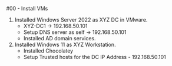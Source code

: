 #00 - Install VMs

1. Installed Windows Server 2022 as XYZ DC in VMware. 
    - XYZ-DC1 -> 192.168.50.101
    - Setup DNS server as self -> 192.168.50.101
    - Installed AD domain services.
2. Installed Windows 11 as XYZ Workstation. 
   - Installed Chocolatey
   - Setup Trusted hosts for the DC IP Address - 192.168.50.101
